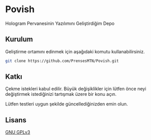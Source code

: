 # Povish
Hologram Pervanesinin Yazılımını Geliştirdiğim Depo

## Kurulum

Geliştirme ortamını edinmek için aşağıdaki komutu kullanabilirsiniz.

```bash
git clone https://github.com/PrensesMTN/Povish.git
```

## Katkı
Çekme istekleri kabul edilir. Büyük değişiklikler için lütfen önce neyi değiştirmek istediğinizi tartışmak üzere bir konu açın.

Lütfen testleri uygun şekilde güncellediğinizden emin olun.

## Lisans
[GNU GPLv3](https://choosealicense.com/licenses/gpl-3.0/)